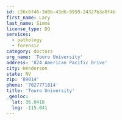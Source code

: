 ```yaml
---
id: c26c6f46-3d0b-43d6-9950-24327b3a0f4b
first_name: Lary
last_name: Simms
license_type: DO
services:
  - pathology
  - forensic
category: doctors
org_name: 'Touro University'
address: '874 American Pacific Drive'
city: Henderson
state: NV
zip: '89014'
phone: '7027771814'
title: 'Touro University'
_geoloc:
  lat: 36.0418
  lng: -115.041
---
```

